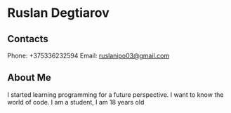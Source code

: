 # Ruslan Degtiarov
## Contacts 

  Phone: +375336232594 
  Email: ruslanipo03@gmail.com

## About Me

I started learning programming for a future perspective. I want to know the world of code. I am a student, I am 18 years old

